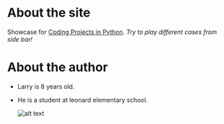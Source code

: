 # About the site

Showcase for [Coding Projects in Python](https://www.amazon.com/Coding-Projects-Python-DK/dp/1465461884). _Try to play different cases from side bar!_

# About the author

- Larry is 8 years old.
- He is a student at leonard elementary school.

  ![alt text](https://github.com/cd6oy/games/raw/main/docs/pic/larry.jpg)
